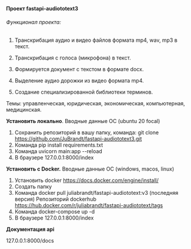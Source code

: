 **Проект fastapi-audiototext3**

###### Функционал проекта:

1. Транскрибация аудио и видео файлов формата mp4, wav, mp3 в текст. 

2. Транскрибация с голоса (микрофона) в текст.

3. Формируется документ с текстом в формате docx.

4. Выделение аудио дорожки из видео формата mp4.

5. Создание специализированной библиотеки терминов.

Темы: управленческая, юридическая, экономическая, компьютерная, медицинская.

**Установить локально**.
Вводные данные ОС (ubuntu 20 focal)

1. Сохранить репозиторий в вашу папку, команда: git clone https://github.com/JuBrandt/fastapi-audiototext3.git
2. Команда pip install requirements.txt
3. Команда uvicorn main:app --reload
4. В браузере 127.0.0.1:8000/index

**Установить с Docker.** Вводные данные ОС (windows, macos, linux)

1. Установить docker https://docs.docker.com/engine/install/
2. Создать папку
3. Команда docker pull juliabrandt/fastapi-audiototext:v3 (последняя версия)
Репозиторий dockerhub https://hub.docker.com/r/juliabrandt/fastapi-audiototext/tags
4. Команда docker-compose up -d
5. В браузере 127.0.0.1:8000/index

**Документация api**

127.0.0.1:8000/docs




